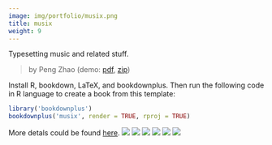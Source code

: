 ```yaml
---
image: img/portfolio/musix.png
title: musix
weight: 9
---
```


Typesetting music and related stuff.

> by Peng Zhao (demo: [pdf](https://github.com/pzhaonet/bookdownplus/raw/master/upload/musix/showcase/musix.pdf), [zip](https://github.com/pzhaonet/bookdownplus/raw/master/upload/musix/demo.zip))

<!--more-->

Install R, bookdown, LaTeX, and bookdownplus. Then run the following code in R language to create a book from this template:

```r
library('bookdownplus')
bookdownplus('musix', render = TRUE, rproj = TRUE)
```

More detals could be found [here](https://github.com/pzhaonet/bookdownplus).
[![](https://github.com/pzhaonet/bookdownplus/raw/master/upload/musix/showcase/cover.png)](https://github.com/pzhaonet/bookdownplus/raw/master/upload/musix/showcase/cover.png)
[![](https://github.com/pzhaonet/bookdownplus/raw/master/upload/musix/showcase/musix10.png)](https://github.com/pzhaonet/bookdownplus/raw/master/upload/musix/showcase/musix10.png)
[![](https://github.com/pzhaonet/bookdownplus/raw/master/upload/musix/showcase/musix13.png)](https://github.com/pzhaonet/bookdownplus/raw/master/upload/musix/showcase/musix13.png)
[![](https://github.com/pzhaonet/bookdownplus/raw/master/upload/musix/showcase/musix2.png)](https://github.com/pzhaonet/bookdownplus/raw/master/upload/musix/showcase/musix2.png)
[![](https://github.com/pzhaonet/bookdownplus/raw/master/upload/musix/showcase/musix7.png)](https://github.com/pzhaonet/bookdownplus/raw/master/upload/musix/showcase/musix7.png)
[![](https://github.com/pzhaonet/bookdownplus/raw/master/upload/musix/showcase/musix8.png)](https://github.com/pzhaonet/bookdownplus/raw/master/upload/musix/showcase/musix8.png)

